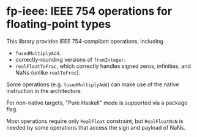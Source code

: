 # fp-ieee: IEEE 754 operations for floating-point types

This library provides IEEE 754-compliant operations, including

* `fusedMultiplyAdd`.
* correctly-rounding versions of `fromInteger`.
* `realFloatToFrac`, which correctly handles signed zeros, infinities, and NaNs (unlike `realToFrac`).

Some operations (e.g. `fusedMultiplyAdd`) can make use of the native instruction in the architecture.

For non-native targets, "Pure Haskell" mode is supported via a package flag.

Most operations require only `RealFloat` constraint, but `RealFloatNaN` is needed by some operations that access the sign and payload of NaNs.
